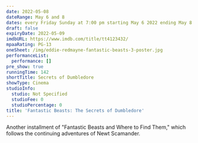 ```yaml
---
date: 2022-05-08
dateRange: May 6 and 8
dates: every Friday Sunday at 7:00 pm starting May 6 2022 ending May 8 2022
draft: false
expiryDate: 2022-05-09
imdbURL: https://www.imdb.com/title/tt4123432/
mpaaRating: PG-13
oneSheet: /img/eddie-redmayne-fantastic-beasts-3-poster.jpg
performanceList:
  performance: []
pre_show: true
runningTime: 142
shortTitle: Secrets of Dumbledore
showType: Cinema
studioInfo:
  studio: Not Specified
  studioFee: 0
  studioPercentage: 0
title: 'Fantastic Beasts: The Secrets of Dumbledore'
---
```


Another installment of "Fantastic Beasts and Where to Find Them," which follows the continuing adventures of Newt Scamander.